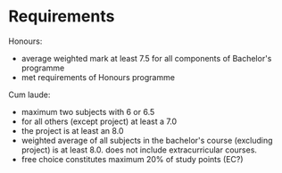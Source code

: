 # Requirements

Honours:
* average weighted mark at least 7.5 for all components of Bachelor's programme
* met requirements of Honours programme

Cum laude:
* maximum two subjects with 6 or 6.5
* for all others (except project) at least a 7.0
* the project is at least an 8.0
* weighted average of all subjects in the bachelor's course (excluding project) is at least 8.0. does not include extracurricular courses.
* free choice constitutes maximum 20% of study points (EC?)
